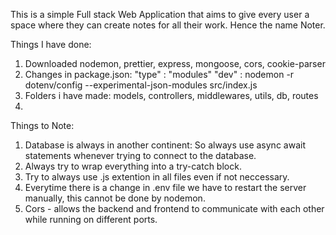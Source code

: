 This is a simple Full stack Web Application that aims to give every user a space where they can create notes for all their work. 
Hence the name Noter.

Things I have done:
1. Downloaded nodemon, prettier, express, mongoose, cors, cookie-parser
2. Changes in package.json: 
    "type" : "modules"
    "dev" : nodemon -r dotenv/config --experimental-json-modules src/index.js
3. Folders i have made:
    models, controllers, middlewares, utils, db, routes
4. 

Things to Note:
1. Database is always in another continent: So always use async await statements whenever trying to connect to the database.
2. Always try to wrap everything into a try-catch block.
3. Try to always use .js extention in all files even if not neccessary.
4. Everytime there is a change in .env file we have to restart the server manually, this cannot be done by nodemon.
5. Cors - allows the backend and frontend to communicate with each other while running on different ports.
